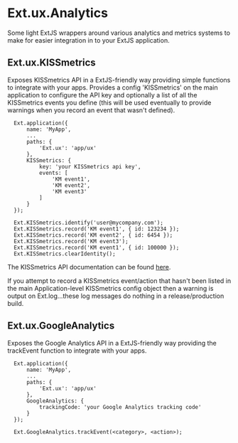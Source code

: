 Ext.ux.Analytics
================

Some light ExtJS wrappers around various analytics and metrics systems to make for easier integration in to your ExtJS application.

Ext.ux.KISSmetrics
------------------
Exposes KISSmetrics API in a ExtJS-friendly way providing simple functions to integrate with your apps.
Provides a config 'KISSmetrics' on the main application to configure the API key and optionally a list of all the KISSmetrics events you define (this will be used eventually to provide warnings when you record an event that wasn't defined).


      Ext.application({
          name: 'MyApp',
          ...
          paths: {
              'Ext.ux': 'app/ux'
          },
          KISSmetrics: {
              key: 'your KISSmetrics api key',
              events: [
                  'KM event1',
                  'KM event2',
                  'KM event3'
              ]
          }
      });
 
      Ext.KISSmetrics.identify('user@mycompany.com');
      Ext.KISSmetrics.record('KM event1', { id: 123234 });
      Ext.KISSmetrics.record('KM event2', { id: 6454 });
      Ext.KISSmetrics.record('KM event3');
      Ext.KISSmetrics.record('KM event1', { id: 100000 });
      Ext.KISSmetrics.clearIdentity();

The KISSmetrics API documentation can be found [here](http://support.kissmetrics.com/apis/javascript/).

If you attempt to record a KISSmetrics event/action that hasn't been listed in the main Application-level KISSmetrics config object then a warning is output on Ext.log...these log messages do nothing in a release/production build.

Ext.ux.GoogleAnalytics
----------------------
Exposes the Google Analytics API in a ExtJS-friendly way providing the trackEvent function to integrate with your apps.

      Ext.application({
          name: 'MyApp',
          ...
          paths: {
              'Ext.ux': 'app/ux'
          },
          GoogleAnalytics: {
              trackingCode: 'your Google Analytics tracking code'
          }
      });
 
      Ext.GoogleAnalytics.trackEvent(<category>, <action>);

